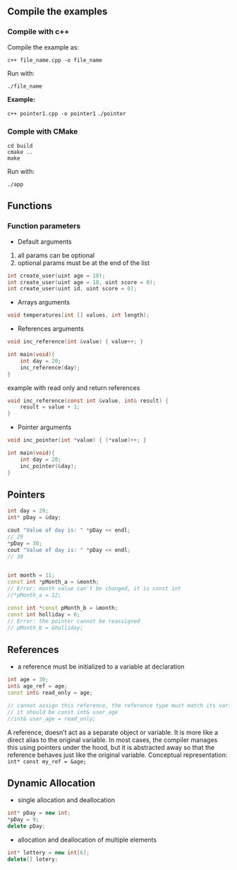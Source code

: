## Compile the examples

### Compile with c++

Compile the example as:

`c++ file_name.cpp -o file_name`

Run with:

`./file_name`

**Example:**

`c++ pointer1.cpp -o pointer1`
`./pointer`

### Comple with CMake

```
cd build
cmake ..
make
```

Run with:

`./app`

## Functions

### Function parameters

* Default arguments

1. all params can be optional
2. optional params must be at the end of the list

```c
int create_user(uint age = 18);
int create_user(uint age = 18, uint score = 0);
int create_user(uint id, uint score = 0);
```

* Arrays arguments 

```c
void temperatures(int [] values, int length);
```

* References arguments 

```c
void inc_reference(int &value) { value++; }

int main(void){
    int day = 20;
    inc_reference(day);
}
```
example with read only and return references
``` c
void inc_reference(const int &value, int& result) {
    result = value + 1;
}
```


* Pointer arguments 

```c
void inc_pointer(int *value) { (*value)++; }

int main(void){
    int day = 20;
    inc_pointer(&day);
}
```

## Pointers

```cpp
int day = 29;
int* pDay = &day;

cout "Value of day is: " *pDay << endl;
// 29
*pDay = 30;
cout "Value of day is: " *pDay << endl;
// 30


int month = 11;
const int *pMonth_a = &month;
// Error: month value can't be changed, it is const int
//*pMonth_a = 12;

const int *const pMonth_b = &month;
const int holliday = 6;
// Error: the pointer cannot be reassigned
// pMonth_b = &holliday; 
```

## References

* a reference must be initialized to a variable at declaration
```cpp
int age = 30;
int& age_ref = age;
const int& read_only = age;

// cannot assign this reference, the reference type must match its variable  
// it should be const int& user_age
//int& user_age = read_only;
```

A reference, doesn’t act as a separate object or variable. 
It is more like a direct alias to the original variable. 
In most cases, the compiler manages this using pointers under the hood, 
but it is abstracted away so that the reference behaves just like the original 
variable. 
Conceptual representation:
`int* const my_ref = &age;` 

## Dynamic Allocation

* single allocation and deallocation

```cpp
int* pDay = new int;
*pDay = 9;
delete pDay;
```

* allocation and deallocation of multiple elements

```cpp
int* lottery = new int[6];
delete[] lotery;
```


